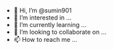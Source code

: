 - 👋 Hi, I’m @sumin901
- 👀 I’m interested in ...
- 🌱 I’m currently learning ...
- 💞️ I’m looking to collaborate on ...
- 📫 How to reach me ...

<!---
sumin901/sumin901 is a ✨ special ✨ repository because its `README.md` (this file) appears on your GitHub profile.
You can click the Preview link to take a look at your changes.
Test
--->
